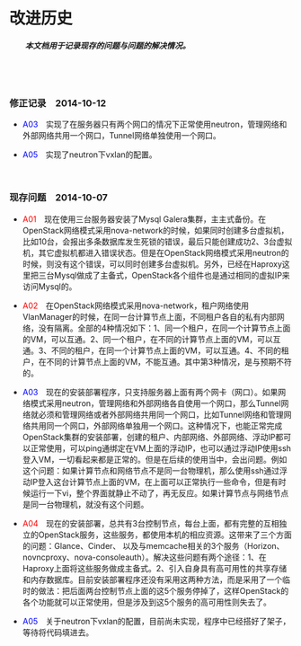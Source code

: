# 改进历史 #

##### 　　本文档用于记录现存的问题与问题的解决情况。 #####

<br><br>

### 修正记录　2014-10-12 ###

- <font color=blue>A03</font>　实现了在服务器只有两个网口的情况下正常使用neutron，管理网络和外部网络共用一个网口，Tunnel网络单独使用一个网口。

- <font color=blue>A05</font>　实现了neutron下vxlan的配置。

<br>

### 现存问题　2014-10-07 ###

- <font color=red>A01</font>　现在使用三台服务器安装了Mysql Galera集群，主主式备份。在OpenStack网络模式采用nova-network的时候，如果同时创建多台虚拟机，比如10台，会报出多条数据库发生死锁的错误，最后只能创建成功2、3台虚拟机，其它虚拟机都进入错误状态。但是在OpenStack网络模式采用neutron的时候，则没有这个错误，可以同时创建多台虚拟机。另外，已经在Haproxy这里把三台Mysql做成了主备式，OpenStack各个组件也是通过相同的虚拟IP来访问Mysql的。

- <font color=red>A02</font>　在OpenStack网络模式采用nova-network，租户网络使用VlanManager的时候，在同一台计算节点上面，不同租户各自的私有内部网络，没有隔离。全部的4种情况如下：1、同一个租户，在同一个计算节点上面的VM，可以互通。2、同一个租户，在不同的计算节点上面的VM，可以互通。3、不同的租户，在同一个计算节点上面的VM，可以互通。4、不同的租户，在不同的计算节点上面的VM，不能互通。其中第3种情况，是与预期不符的。

- <font color=blue>A03</font>　现在的安装部署程序，只支持服务器上面有两个网卡（网口）。如果网络模式采用neutron，管理网络和外部网络各自使用一个网口，那么Tunnel网络就必须和管理网络或者外部网络共用同一个网口，比如Tunnel网络和管理网络共用同一个网口，外部网络单独用一个网口。这种情况下，也能正常完成OpenStack集群的安装部署，创建的租户、内部网络、外部网络、浮动IP都可以正常使用，可以ping通绑定在VM上面的浮动IP，也可以通过浮动IP使用ssh登入VM，一切看起来都是正常的。但是在后续的使用当中，会出问题。例如这个问题：如果计算节点和网络节点不是同一台物理机，那么使用ssh通过浮动IP登入这台计算节点上面的VM，在上面可以正常执行一些命令，但是有时候运行一下vi，整个界面就静止不动了，再无反应。如果计算节点与网络节点是同一台物理机，就没有这个问题。

- <font color=red>A04</font>　现在的安装部署，总共有3台控制节点，每台上面，都有完整的互相独立的OpenStack服务，这些服务，都使用本机的相应资源。这带来了三个方面的问题：Glance、Cinder、 以及与memcache相关的3个服务（Horizon、novncproxy、nova-consoleauth）。解决这些问题有两个途径：1、在Haproxy上面将这些服务做成主备式。2、引入自身具有高可用性的共享存储和内存数据库。目前安装部署程序还没有采用这两种方法，而是采用了一个临时的做法：把后面两台控制节点上面的这5个服务停掉了，这样OpenStack的各个功能就可以正常使用，但是涉及到这5个服务的高可用性则失去了。

- <font color=blue>A05</font>　关于neutron下vxlan的配置，目前尚未实现，程序中已经搭好了架子，等待将代码填进去。

<br><br><br>
